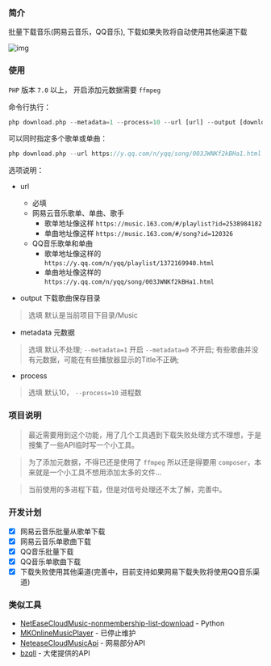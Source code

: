 ### 简介

批量下载音乐(网易云音乐，QQ音乐), 下载如果失败将自动使用其他渠道下载

![img](https://ww1.sinaimg.cn/large/007i4MEmgy1g0795dodizj30wa0d2489.jpg)

### 使用

`PHP` 版本 `7.0` 以上， 开启添加元数据需要 `ffmpeg`

命令行执行：

```php
php download.php --metadata=1 --process=10 --url [url] --output [download_path
```

可以同时指定多个歌单或单曲：

```php
php download.php --url https://y.qq.com/n/yqq/song/003JWNKf2kBHa1.html --url https://y.qq.com/n/yqq/song/004f5vwq0hsLu1.html
```

选项说明：
- url
    - 必填
    - 网易云音乐歌单、单曲、歌手
        - 歌单地址像这样 `https://music.163.com/#/playlist?id=2538984182`
        - 单曲地址像这样 `https://music.163.com/#/song?id=120326`
    - QQ音乐歌单和单曲
        - 歌单地址像这样的 `https://y.qq.com/n/yqq/playlist/1372169940.html`
        - 单曲地址像这样的 `https://y.qq.com/n/yqq/song/003JWNKf2kBHa1.html`

- output 下载歌曲保存目录
> 选填 默认是当前项目下目录/Music

- metadata 元数据
> 选填 默认不处理; `--metadata=1` 开启 `--metadata=0` 不开启; 有些歌曲并没有元数据，可能在有些播放器显示的Title不正确;

- process
> 选填 默认10， `--process=10` 进程数

### 项目说明

> 最近需要用到这个功能，用了几个工具遇到下载失败处理方式不理想，于是搜集了一些API临时写一个小工具。

> 为了添加元数据，不得已还是使用了 `ffmpeg` 所以还是得要用 `composer`，本来就是一个小工具不想用添加太多的文件...

> 当前使用的多进程下载，但是对信号处理还不太了解，完善中。

### 开发计划

- [x] 网易云音乐批量从歌单下载
- [x] 网易云音乐单歌曲下载
- [x] QQ音乐批量下载
- [x] QQ音乐单歌曲下载
- [x] 下载失败使用其他渠道(完善中，目前支持如果网易下载失败将使用QQ音乐渠道)

### 类似工具

- [NetEaseCloudMusic-nonmembership-list-download](https://github.com/CcphAmy/NetEaseCloudMusic-nonmembership-list-download) - Python
- [MKOnlineMusicPlayer](https://github.com/mengkunsoft/MKOnlineMusicPlayer) - 已停止维护
- [NeteaseCloudMusicApi](https://github.com/metowolf/NeteaseCloudMusicApi) - 网易部分API
- [bzqll](https://www.bzqll.com/2019/01/262.html) - 大佬提供的API